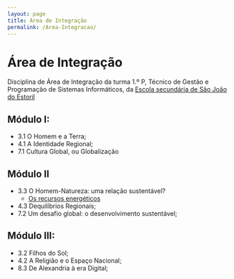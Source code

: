 ```yaml
---
layout: page
title: Área de Integração
permalink: /Area-Integracao/
---
```


# Área de Integração
Disciplina de Área de Integração da turma 1.º P, Técnico de Gestão e Programação de Sistemas Informáticos, da [Escola secundária de São João do Estoril](http://aesje.pt/ESSJE/index.htm)

## Módulo I:
- 3.1 O Homem e a Terra;
- 4.1 A Identidade Regional;
- 7.1 Cultura Global, ou Globalização

## Módulo II
  - 3.3 O Homem-Natureza: uma relação sustentável?
    - [Os recursos energéticos]({{site.baseurl}}/Recursos-Energeticos/)
  - 4.3 Dequilíbrios Regionais;
  - 7.2 Um desafio global: o desenvolvimento sustentável;

## Módulo III:
  - 3.2 Filhos do Sol;
  - 4.2 A Religião e o Espaço Nacional;
  - 8.3 De Alexandria à era Digital;
